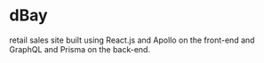 # dBay
retail sales site built using React.js and Apollo on the front-end and GraphQL and Prisma on the back-end. 
